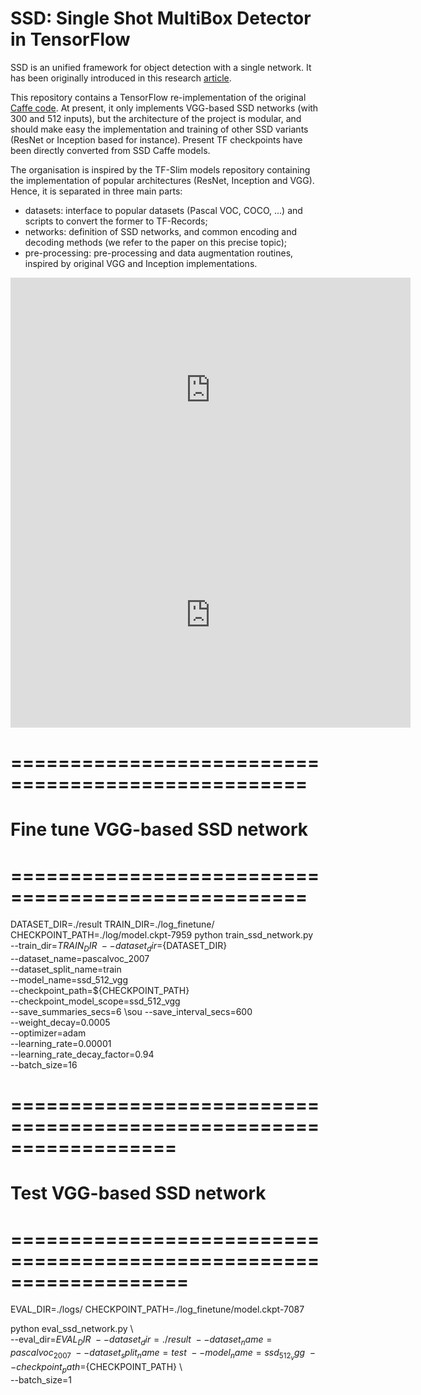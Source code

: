 # SSD: Single Shot MultiBox Detector in TensorFlow

SSD is an unified framework for object detection with a single network. It has been originally introduced in this research [article](http://arxiv.org/abs/1512.02325).

This repository contains a TensorFlow re-implementation of the original [Caffe code](https://github.com/weiliu89/caffe/tree/ssd). At present, it only implements VGG-based SSD networks (with 300 and 512 inputs), but the architecture of the project is modular, and should make easy the implementation and training of other SSD variants (ResNet or Inception based for instance). Present TF checkpoints have been directly converted from SSD Caffe models.

The organisation is inspired by the TF-Slim models repository containing the implementation of popular architectures (ResNet, Inception and VGG). Hence, it is separated in three main parts:
* datasets: interface to popular datasets (Pascal VOC, COCO, ...) and scripts to convert the former to TF-Records;
* networks: definition of SSD networks, and common encoding and decoding methods (we refer to the paper on this precise topic);
* pre-processing: pre-processing and data augmentation routines, inspired by original VGG and Inception implementations.


<iframe width="640" height="360" src="https://www.youtube.com/watch?v=b56m1uQlySg" frameborder="0" gesture="media" allowfullscreen=""></iframe>
<iframe width="640" height="360" src="https://www.youtube.com/watch?v=X0bc5sWAlhw" frameborder="0" gesture="media" allowfullscreen=""></iframe>


# =================================================== #
# Fine tune VGG-based SSD network
# =================================================== #

DATASET_DIR=./result
TRAIN_DIR=./log_finetune/
CHECKPOINT_PATH=./log/model.ckpt-7959
python train_ssd_network.py \
    --train_dir=${TRAIN_DIR} \
    --dataset_dir=${DATASET_DIR} \
    --dataset_name=pascalvoc_2007 \
    --dataset_split_name=train \
    --model_name=ssd_512_vgg \
    --checkpoint_path=${CHECKPOINT_PATH} \
    --checkpoint_model_scope=ssd_512_vgg \
    --save_summaries_secs=6 \sou
    --save_interval_secs=600 \
    --weight_decay=0.0005 \
    --optimizer=adam \
    --learning_rate=0.00001 \
    --learning_rate_decay_factor=0.94 \
    --batch_size=16
    
    
# ================================================================== #
# Test VGG-based SSD network
# =================================================================== #
EVAL_DIR=./logs/
CHECKPOINT_PATH=./log_finetune/model.ckpt-7087

python eval_ssd_network.py \    
    --eval_dir=${EVAL_DIR} \    
    --dataset_dir=./result \    
    --dataset_name=pascalvoc_2007 \    
    --dataset_split_name=test \    
    --model_name=ssd_512_vgg \    
    --checkpoint_path=${CHECKPOINT_PATH} \    
    --batch_size=1

